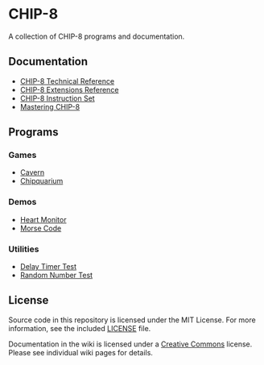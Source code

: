 # CHIP-8
A collection of CHIP-8 programs and documentation.

## Documentation

- [CHIP-8 Technical Reference][technical]
- [CHIP-8 Extensions Reference][extensions]
- [CHIP-8 Instruction Set][instructions]
- [Mastering CHIP-8][mastering]

## Programs 

### Games

- [Cavern](cavern)
- [Chipquarium](chipquarium)

### Demos

- [Heart Monitor](heartmonitor)
- [Morse Code](morsecode)

### Utilities

- [Delay Timer Test](delaytimer)
- [Random Number Test](randomnumber)

## License
Source code in this repository is licensed under the MIT License. For more
information, see the included [LICENSE][mit-license] file.

Documentation in the wiki is licensed under a [Creative Commons] license. Please
see individual wiki pages for details.

[mit-license]: LICENSE "MIT License"
[Creative Commons]: https://creativecommons.org/
[technical]: https://github.com/mattmikolay/chip-8/wiki/CHIP%E2%80%908-Technical-Reference
[extensions]: https://github.com/mattmikolay/chip-8/wiki/CHIP%E2%80%908-Extensions-Reference
[instructions]: https://github.com/mattmikolay/chip-8/wiki/CHIP%E2%80%908-Instruction-Set
[mastering]: https://github.com/mattmikolay/chip-8/wiki/Mastering-CHIP%E2%80%908
